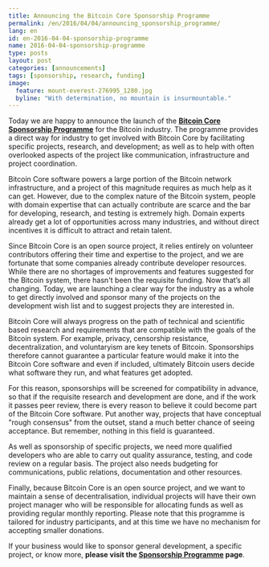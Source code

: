 ```yaml
---
title: Announcing the Bitcoin Core Sponsorship Programme
permalink: /en/2016/04/04/announcing_sponsorship_programme/
lang: en
id: en-2016-04-04-sponsorship-programme
name: 2016-04-04-sponsorship-programme
type: posts
layout: post
categories: [announcements]
tags: [sponsorship, research, funding]
image:
  feature: mount-everest-276995_1280.jpg
  byline: "With determination, no mountain is insurmountable." 
---
```

Today we are happy to announce the launch of the **[Bitcoin Core Sponsorship Programme](/en/about/sponsorship/programme/)** for the Bitcoin industry. The programme provides a direct way for industry to get involved with Bitcoin Core by facilitating specific projects, research, and development; as well as to help with often overlooked aspects of the project like communication, infrastructure and project coordination.

Bitcoin Core software powers a large portion of the Bitcoin network infrastructure, and a project of this magnitude requires as much help as it can get. However, due to the complex nature of the Bitcoin system, people with domain expertise that can actually contribute are scarce and the bar for developing, research, and testing is extremely high. Domain experts already get a lot of opportunities across many industries, and without direct incentives it is difficult to attract and retain talent.

Since Bitcoin Core is an open source project, it relies entirely on volunteer contributors offering their time and expertise to the project, and we are fortunate that some companies already contribute developer resources. While there are no shortages of improvements and features suggested for the Bitcoin system, there hasn't been the requisite funding. Now that’s all changing. Today, we are launching a clear way for the industry as a whole to get directly involved and sponsor many of the projects on the development wish list and to suggest projects they are interested in.

Bitcoin Core will always progress on the path of technical and scientific based research and requirements that are compatible with the goals of the Bitcoin system. For example, privacy, censorship resistance, decentralization, and voluntaryism are key tenets of Bitcoin. Sponsorships therefore cannot guarantee a particular feature would make it into the Bitcoin Core software and even if included, ultimately Bitcoin users decide what software they run, and what features get adopted. 

For this reason, sponsorships will be screened for compatibility in advance, so that if the requisite research and development are done, and if the work it passes peer review, there is every reason to believe it could become part of the Bitcoin Core software. Put another way, projects that have conceptual "rough consensus" from the outset, stand a much better chance of seeing acceptance. But remember, nothing in this field is guaranteed.

As well as sponsorship of specific projects, we need more qualified developers who are able to carry out quality assurance, testing, and code review on a regular basis. The project also needs budgeting for communications, public relations, documentation and other resources.

Finally, because Bitcoin Core is an open source project, and we want to maintain a sense of decentralisation, individual projects will have their own project manager who will be responsible for allocating funds as well as providing regular monthly reporting. Please note that this programme is tailored for industry participants, and at this time we have no mechanism for accepting smaller donations.

If your business would like to sponsor general development, a specific project, or know more, **please visit the [Sponsorship Programme](/en/about/sponsorship/programme/) page**.